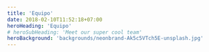 ```yaml
---
title: 'Equipo'
date: 2018-02-10T11:52:18+07:00
heroHeading: 'Equipo'
# heroSubHeading: 'Meet our super cool team'
heroBackground: 'backgrounds/neonbrand-Ak5c5VTch5E-unsplash.jpg'
---
```

